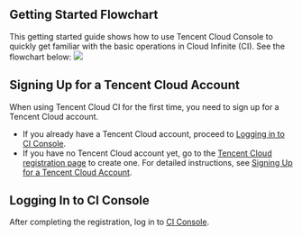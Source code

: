 ## Getting Started Flowchart
This getting started guide shows how to use Tencent Cloud Console to quickly get familiar with the basic operations in Cloud Infinite (CI). See the flowchart below:
![](https://main.qcloudimg.com/raw/48275f402bfc810e8a5234301b11c89f.png)
## Signing Up for a Tencent Cloud Account
When using Tencent Cloud CI for the first time, you need to sign up for a Tencent Cloud account.
- If you already have a Tencent Cloud account, proceed to [Logging in to CI Console](https://console.cloud.tencent.com/ci).
- If you have no Tencent Cloud account yet, go to the [Tencent Cloud registration page](https://intl.cloud.tencent.com/register) to create one. For detailed instructions, see [Signing Up for a Tencent Cloud Account](https://intl.cloud.tencent.com/document/product/378/17985).

## Logging In to CI Console
After completing the registration, log in to [CI Console](https://console.cloud.tencent.com/ci).